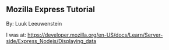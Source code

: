 ## Mozilla Express Tutorial
By: Luuk Leeuwenstein

I was at:
https://developer.mozilla.org/en-US/docs/Learn/Server-side/Express_Nodejs/Displaying_data
